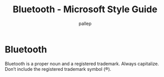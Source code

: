 ﻿---
title: Bluetooth - Microsoft Style Guide
author: pallep
ms.author: pallep
ms.date: 1/19/2018
ms.topic: article
ms.prod: non-product-specific
---

# Bluetooth

Bluetooth is a proper noun and a registered trademark. Always capitalize. Don’t include the registered trademark symbol (®).
